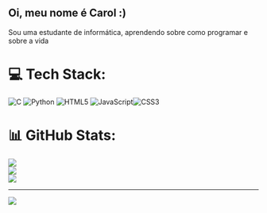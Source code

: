 ## Oi, meu nome é Carol :) 
Sou uma estudante de informática, aprendendo sobre como programar e sobre a vida 


# 💻 Tech Stack:
![C](https://img.shields.io/badge/c-%2300599C.svg?style=for-the-badge&logo=c&logoColor=white)  ![Python](https://img.shields.io/badge/python-3670A0?style=for-the-badge&logo=python&logoColor=ffdd54) ![HTML5](https://img.shields.io/badge/html5-%23E34F26.svg?style=for-the-badge&logo=html5&logoColor=white) ![JavaScript](https://img.shields.io/badge/javascript-%23323330.svg?style=for-the-badge&logo=javascript&logoColor=%23F7DF1E)![CSS3](https://img.shields.io/badge/css3-%231572B6.svg?style=for-the-badge&logo=css3&logoColor=white)
# 📊 GitHub Stats:
![](https://github-readme-stats.vercel.app/api?username=carolz14&theme=transparent&hide_border=false&include_all_commits=false&count_private=false)<br/>
![](https://nirzak-streak-stats.vercel.app/?user=carolz14&theme=transparent&hide_border=false)<br/>
![](https://github-readme-stats.vercel.app/api/top-langs/?username=carolz14&theme=transparent&hide_border=false&include_all_commits=false&count_private=false&layout=compact)

---
[![](https://visitcount.itsvg.in/api?id=carolz14&icon=0&color=0)](https://visitcount.itsvg.in)

<!-- Proudly created with GPRM ( https://gprm.itsvg.in ) -->
